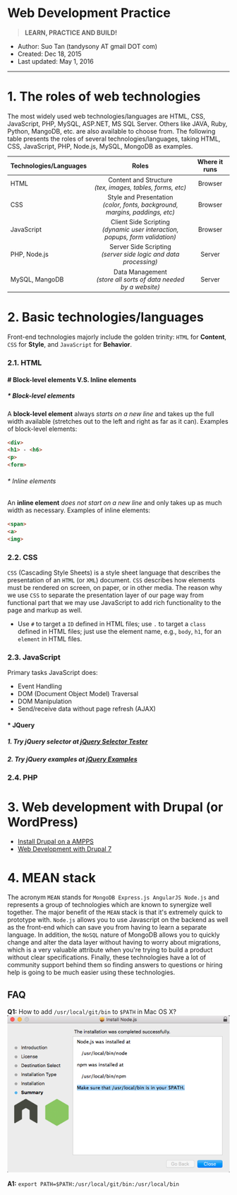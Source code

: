 # Web Development Practice

 > **LEARN, PRACTICE AND BUILD!**

* Author: Suo Tan (tandysony AT gmail DOT com)
* Created: Dec 18, 2015
* Last updated: May 1, 2016

---

# 1. The roles of web technologies

The most widely used web technologies/languages are HTML, CSS, JavaScript, PHP, MySQL, ASP.NET, MS SQL Server. Others like JAVA, Ruby, Python, MangoDB, etc. are also available to choose from. The following table presents the roles of several technologies/languages, taking HTML, CSS, JavaScript, PHP, Node.js, MySQL, MongoDB as examples.

| Technologies/Languages  | Roles     | Where it runs   |
| --------------|:---------------:|:---------------:|
| HTML          | Content and Structure <br> *(tex, images, tables, forms, etc)*    | Browser   |
| CSS           | Style and Presentation<br> *(color, fonts, background, margins, paddings, etc)*     | Browser   |
| JavaScript    | Client Side Scripting <br> *(dynamic user interaction, popups, form validation)*     | Browser   |
| PHP, Node.js           | Server Side Scripting  <br> *(server side logic and data processing)*    | Server    |
| MySQL, MangoDB         | Data Management  <br> *(store all sorts of data needed by a website)*          | Server    |

# 2. Basic technologies/languages

Front-end technologies majorly include the golden trinity: `HTML` for **Content**, `CSS` for **Style**, and `JavaScript` for **Behavior**.

### 2.1. HTML
#### # Block-level elements V.S. Inline elements

##### * Block-level elements
A **block-level element** always *starts on a new line* and takes up the full width available (stretches out to the left and right as far as it can). Examples of block-level elements:

```HTML
<div>
<h1> - <h6>
<p>
<form>
```

###### * Inline elements
An **inline element** *does not start on a new line* and only takes up as much width as necessary. Examples of inline elements:

```HTML
<span>
<a>
<img>
```

### 2.2. CSS

`CSS` (Cascading Style Sheets) is a style sheet language that describes the presentation of an `HTML` (or `XML`) document. `CSS` describes how elements must be rendered on screen, on paper, or in other media. The reason why we use `CSS` to separate the presentation layer of our page way from functional part that we may use JavaScript to add rich functionality to the page and markup as well.

* Use `#` to target a `ID` defined in HTML files; use `.` to target a `class` defined in HTML files; just use the element name, e.g., `body`, `h1`, for an `element` in HTML files.

### 2.3. JavaScript

Primary tasks JavaScript does:
  * Event Handling
  * DOM (Document Object Model) Traversal
  * DOM Manipulation
  * Send/receive data without page refresh (AJAX)

#### * JQuery

##### 1. Try jQuery selector at [jQuery Selector Tester](http://www.w3schools.com/jquery/trysel.asp)
##### 2. Try jQuery examples at [jQuery Examples](http://www.w3schools.com/jquery/jquery_examples.asp)

### 2.4. PHP

# 3. Web development with Drupal (or WordPress)

* [Install Drupal on a AMPPS](https://github.com/Tandysony/Web-Development-Practice/blob/master/Drupal_dev_docs/Install%20Drupal%20on%20AMPPS.md)
* [Web Development with Drupal 7](https://github.com/Tandysony/Web-Development-Practice/blob/master/Drupal_dev_docs/Web%20Development%20with%20Drupal%207.md)


# 4. MEAN stack

The acronym `MEAN` stands for `MongoDB Express.js AngularJS Node.js` and represents a group of technologies which are known to synergize well together. The major benefit of the `MEAN` stack is that it's extremely quick to prototype with. `Node.js` allows you to use Javascript on the backend as well as the front-end which can save you from having to learn a separate language. In addition, the `NoSQL` nature of MongoDB allows you to quickly change and alter the data layer without having to worry about migrations, which is a very valuable attribute when you're trying to build a product without clear specifications. Finally, these technologies have a lot of community support behind them so finding answers to questions or hiring help is going to be much easier using these technologies.

## FAQ
**Q1:** How to add `/usr/local/git/bin` to `$PATH` in Mac OS X?  
![PATH](PATH_problem.png)

  **A1:** `export PATH=$PATH:/usr/local/git/bin:/usr/local/bin`
